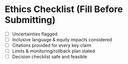 
# Ethics Checklist (Fill Before Submitting)
- [ ] Uncertainties flagged
- [ ] Inclusive language & equity impacts considered
- [ ] Citations provided for every key claim
- [ ] Limits & monitoring/rollback plan stated
- [ ] Decision checklist safe and feasible
